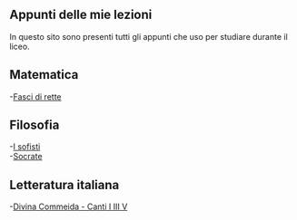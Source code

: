 ## Appunti delle mie lezioni

In questo sito sono presenti tutti gli appunti che uso per studiare durante il liceo.

## Matematica
-[Fasci di rette](https://nbviewer.jupyter.org/github/bulkparrot/notes/blob/main/matematica/fasci%20di%20rette.pdf)

## Filosofia
-[I sofisti](https://nbviewer.jupyter.org/github/bulkparrot/notes/blob/main/filosofia/I%20sofisti.pdf)  
-[Socrate](https://nbviewer.jupyter.org/github/bulkparrot/notes/blob/main/filosofia/Socrate.pdf)

## Letteratura italiana
-[Divina Commeida - Canti I III V](https://nbviewer.jupyter.org/github/bulkparrot/notes/blob/main/italiano/Canti%20I%20III%20V.pdf)
